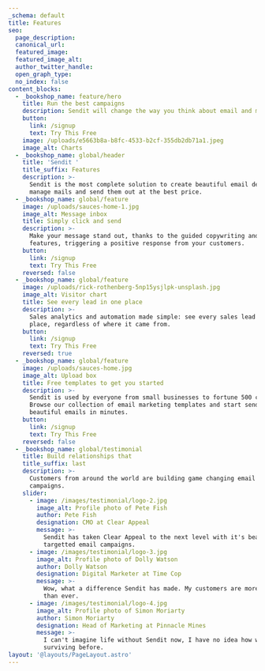 ```yaml
---
_schema: default
title: Features
seo:
  page_description:
  canonical_url:
  featured_image:
  featured_image_alt:
  author_twitter_handle:
  open_graph_type:
  no_index: false
content_blocks:
  - _bookshop_name: feature/hero
    title: Run the best campaigns
    description: Sendit will change the way you think about email and marketing automation.
    button:
      link: /signup
      text: Try This Free
    image: /uploads/e5663b8a-b8fc-4533-b2cf-355db2db71a1.jpeg
    image_alt: Charts
  - _bookshop_name: global/header
    title: 'Sendit '
    title_suffix: Features
    description: >-
      Sendit is the most complete solution to create beautiful email designs,
      manage mails and send them out at the best price.
  - _bookshop_name: global/feature
    image: /uploads/sauces-home-1.jpg
    image_alt: Message inbox
    title: Simply click and send
    description: >-
      Make your message stand out, thanks to the guided copywriting and design
      features, triggering a positive response from your customers.
    button:
      link: /signup
      text: Try This Free
    reversed: false
  - _bookshop_name: global/feature
    image: /uploads/rick-rothenberg-5np15ysjlpk-unsplash.jpg
    image_alt: Visitor chart
    title: See every lead in one place
    description: >-
      Sales analytics and automation made simple: see every sales lead in one
      place, regardless of where it came from.
    button:
      link: /signup
      text: Try This Free
    reversed: true
  - _bookshop_name: global/feature
    image: /uploads/sauces-home.jpg
    image_alt: Upload box
    title: Free templates to get you started
    description: >-
      Sendit is used by everyone from small businesses to fortune 500 companies.
      Browse our collection of email marketing templates and start sending
      beautiful emails in minutes.
    button:
      link: /signup
      text: Try This Free
    reversed: false
  - _bookshop_name: global/testimonial
    title: Build relationships that
    title_suffix: last
    description: >-
      Customers from around the world are building game changing email marketing
      campaigns.
    slider:
      - image: /images/testimonial/logo-2.jpg
        image_alt: Profile photo of Pete Fish
        author: Pete Fish
        designation: CMO at Clear Appeal
        message: >-
          Sendit has taken Clear Appeal to the next level with it's beautiful
          targetted email campaigns.
      - image: /images/testimonial/logo-3.jpg
        image_alt: Profile photo of Dolly Watson
        author: Dolly Watson
        designation: Digital Marketer at Time Cop
        message: >-
          Wow, what a difference Sendit has made. My customers are more engaged
          than ever.
      - image: /images/testimonial/logo-4.jpg
        image_alt: Profile photo of Simon Moriarty
        author: Simon Moriarty
        designation: Head of Marketing at Pinnacle Mines
        message: >-
          I can't imagine life without Sendit now, I have no idea how we were
          surviving before.
layout: '@layouts/PageLayout.astro'
---
```

